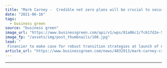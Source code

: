```yaml
---
title: "Mark Carney -  Credible net zero plans will be crucial to securing future business investment"
date: "2021-06-16"
tags: 
  - business green
source: "business green"
image_url: "https://www.businessgreen.com/api/v1/wps/81a06c1/fc617d2e-59ab-4d7d-b0ca-6fc8dbb2f0d1/5/283241-185x114.jpg"
image_fp: "/assets/img/post_thumbnails/108.jpg"
lead: "
 Financier to make case for robust transition strategies at launch of new London research centre for sustainable business ..."
article_url: "https://www.businessgreen.com/news/4032913/mark-carney-credible-net-zero-plans-crucial-securing-future-business-investment"
---
```


---

